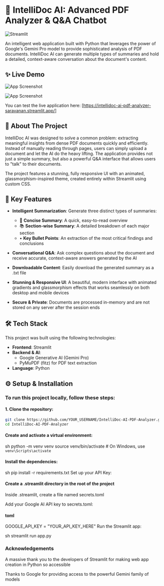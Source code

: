 # 🧠 IntelliDoc AI: Advanced PDF Analyzer & Q&A Chatbot

![Streamlit](https://static.streamlit.io/badges/streamlit_badge_black_white.svg)

An intelligent web application built with Python that leverages the power of Google's Gemini Pro model to provide sophisticated analysis of PDF documents. IntelliDoc AI can generate multiple types of summaries and hold a detailed, context-aware conversation about the document's content.

## ✨ Live Demo

![App Screenshot](<img width="1919" height="879" alt="Screenshot 2025-07-30 000417" src="https://github.com/user-attachments/assets/cf7ed615-1784-4c53-a96c-3e1356181771" />)

![App Screenshot](<img width="1919" height="873" alt="Screenshot 2025-07-30 000429" src="https://github.com/user-attachments/assets/2642005c-4acd-47ae-b493-085bdce663ac" />)

You can test the live application here: [https://intellidoc-ai-pdf-analyzer-saravanan.streamlit.app/]

## 🚀 About The Project

IntelliDoc AI was designed to solve a common problem: extracting meaningful insights from dense PDF documents quickly and efficiently. Instead of manually reading through pages, users can simply upload a document and let the AI do the heavy lifting. The application provides not just a simple summary, but also a powerful Q&A interface that allows users to "talk" to their documents.

The project features a stunning, fully responsive UI with an animated, glassmorphism-inspired theme, created entirely within Streamlit using custom CSS.

## 🔑 Key Features

- **Intelligent Summarization**: Generate three distinct types of summaries:
  - 🎯 **Concise Summary**: A quick, easy-to-read overview
  - 📚 **Section-wise Summary**: A detailed breakdown of each major section
  - • **Key Bullet Points**: An extraction of the most critical findings and conclusions

- **Conversational Q&A**: Ask complex questions about the document and receive accurate, context-aware answers generated by the AI

- **Downloadable Content**: Easily download the generated summary as a .txt file

- **Stunning & Responsive UI**: A beautiful, modern interface with animated gradients and glassmorphism effects that works seamlessly on both desktop and mobile devices

- **Secure & Private**: Documents are processed in-memory and are not stored on any server after the session ends

## 🛠️ Tech Stack

This project was built using the following technologies:

- **Frontend**: Streamlit
- **Backend & AI**:
  - Google Generative AI (Gemini Pro)
  - PyMuPDF (fitz) for PDF text extraction
- **Language**: Python

## ⚙️ Setup & Installation

### To run this project locally, follow these steps:

#### 1. Clone the repository:
```sh
git clone https://github.com/YOUR_USERNAME/IntelliDoc-AI-PDF-Analyzer.git
cd IntelliDoc-AI-PDF-Analyzer
```

#### Create and activate a virtual environment:

sh
python -m venv venv
source venv/bin/activate  # On Windows, use `venv\Scripts\activate`

#### Install the dependencies:

sh
pip install -r requirements.txt
Set up your API Key:

#### Create a .streamlit directory in the root of the project

Inside .streamlit, create a file named secrets.toml

Add your Google AI API key to secrets.toml:

#### toml
GOOGLE_API_KEY = "YOUR_API_KEY_HERE"
Run the Streamlit app:

sh
streamlit run app.py
### Acknowledgements
A massive thank you to the developers of Streamlit for making web app creation in Python so accessible

Thanks to Google for providing access to the powerful Gemini family of models
